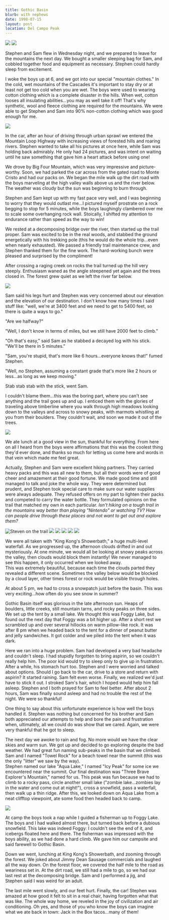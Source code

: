 ```yaml
---
title: Gothic Basin
blurb: with nephews
date: 1998-07-15
layout: post
location: Del Campo Peak
---
```


![](images/articles/trips/1998/bigv.jpg)
![](images/articles/trips/1998/bem.jpg)


Stephen and Sam
flew in Wednesday night, and we prepared to leave for the mountains
the next day.  We bought a smaller sleeping bag for Sam, and
cobbled together food and equipment as necessary.  Stephen could
hardly sleep from excitement.



I woke the boys up at 6, and we got into our special "mountain
clothes."  In the cold, wet mountains of the Cascades it's
important to stay dry or at least not get too cold when you
are wet.  The boys were used to wearing cotton clothing which
is a complete disaster in the hills.  When wet, cotton looses
all insulating abilities...you may as well take it off!  That's
why synthetic, wool and fleece clothing are required for the
mountains.  We were able to get Stephen and Sam into 90\%
non-cotton clothing which was good enough for me.


![](images/articles/trips/1998/samwalk.jpg)


In the car, after an hour of driving through urban sprawl we
entered the Mountain Loop Highway with increasing views of
forested hills and roaring rivers.  Stephen wanted to take all
his pictures at once here, while Sam was holding back admirably.
He only had 24 pictures, and was intent on waiting until he
saw something that gave him a heart attack before using one!



We drove by Big Four Mountain, which was very impressive and
picture-worthy.  Soon, we had parked the car across from the
gated road to Monte Cristo and had our packs on.  We began
the mile walk up the dirt road with the boys marveling at
the high valley walls above us and the river below.  The
weather was cloudy but the sun was beginning to burn through.



Stephen and Sam kept up with my fast pace very well, and I
was beginning to worry that they would outlast me...I pictured
myself prostrate on a rock begging to stop for 5 minutes,
while the boys laughingly clambered over me to scale some
overhanging rock wall.  Stoically, I shifted my attention
to endurance rather than speed as the way to win!



We rested at a decomposing bridge over the river, then 
started up the trail proper.  Sam was excited to be in the
real woods, and stabbed the ground energetically with his
trekking pole (this he would do the whole trip...even when
nearly exhausted).  We passed a friendly trail maintenance
crew, and Stephen thanked them for the fine work.  The
hard-working bunch were pleased and surprised by the 
compliment!  



After crossing a raging creek on rocks the trail turned up
the hill very steeply.  Enthusiasm waned as the angle steepened
yet again and the trees closed in.  The forest grew quiet as
we left the river far below.  

![](images/articles/trips/1998/mewalk.jpg)

Sam said his legs hurt and Stephen
was very concerned about our elevation and the elevation of
our destination.  I don't know how many times I said stuff like:
"well, we're at 3400 feet and we need to get to 5400 feet, so
there is quite a ways to go."


"Are we halfway?"

"Well, I don't know in terms of miles, but we still have 2000 feet to climb."

"Oh that's easy," said Sam as he stabbed a decayed log with his
stick.  "We'll be there in 5 minutes."


"Sam, you're stupid, that's more like 6 hours...everyone knows that!"
fumed Stephen.

"Well, no Stephen, assuming a constant grade that's more like 2
hours or less...as long as we keep moving."

Stab stab stab with the stick, went Sam.


I couldn't blame them...this was the boring part, where you can't see
anything and the trail goes up and up.  I enticed them with the
glories of traveling above timberline where you walk through high
meadows looking down to the valleys and across to snowy peaks,
with marmots whistling at you from their boulders.  They couldn't
wait, and soon we made it out of the trees.


![](images/articles/trips/1998/dacamp.jpg)


We ate lunch at a good view in the sun, thankful for everything.
From here on all I heard from the boys were affirmations that this
was the coolest thing they'd ever done, and thanks so much for letting
us come here and words in that vein which made me feel great.



Actually, Stephen and Sam were excellent hiking partners.  They
carried heavy packs and this was all new to them, but all their
words were of good cheer and amazement at their good fortune.
We made good time and still managed to talk and joke the whole
way.  They were determined but prudent, and Stephen took special
care to make sure our water supplies were always adequate.  They
refused offers on my part to lighten their packs and competed
to carry the water bottle.  They formulated opinions on the trail
that matched my own in each particular.  *Isn't hiking on a
tough trail in the mountains way better than playing "Nintendo"
or watching TV?  How can people drive through these places and
not want to get out and explore them?*


![Steven on the trail](images/articles/trips/1998/ste.jpg)
![](images/articles/trips/1998/staircas.jpg)
![](images/articles/trips/1998/brwnwa.jpg)
![](images/articles/trips/1998/ssfruit.jpg)
![](images/articles/trips/1998/kkong.jpg)
![](images/articles/trips/1998/wafhev.jpg)



We were all taken with "King Kong's Showerbath,"
a huge multi-level waterfall.  As we progressed up, the afternoon 
clouds drifted in and out mysteriously.
At one minute, we would all be looking at snowy peaks across the
valley, then clouds would block them instantly!  We never managed
to see this happen, it only occurred when we looked away.  
This was extremely beautiful, because each time the clouds
parted they revealed a different scene.  Sometimes the valley below 
would be blocked by a cloud layer, other times forest or rock would be 
visible through holes.  



At about 5 pm, we had to cross a snowpatch just before the basin.
This was very exciting...how often do you see snow in summer?


Gothic Basin itself was glorious in the late afternoon sun.
Heaps of boulders, little creeks, still mountain tarns, and
rocky peaks on three sides.  We set up the tent by a small
lake.  We thought this was Foggy Lake, but found out the next
day that Foggy was a bit higher up.  After a short rest we
scrambled up and over several hillocks on warm pillow-like
rock.  It was after 8 pm when we headed back to the tent for
a dinner of peanut butter and jelly sandwiches.  It got
colder and we piled into the tent when it was dark.



Here we ran into a huge problem.  Sam had developed a very bad
headache and couldn't sleep.  I had stupidly forgotten to bring
aspirin, so we couldn't really help him.  The poor kid would
try to sleep only to give up in frustration.  After a while,
his stomach hurt too.  Stephen and I were worried and talked
about options.  Should I go back to the car, drive to a store
and return with aspirin?  It started raining.  Sam felt even
worse.  Finally, we realized we'd just have to stick it out.
I stroked Sam's hair, which I hoped would help him fall asleep.
Stephen and I both prayed for Sam to feel better.  After about
2 hours, Sam was finally sound asleep and had no trouble the
rest of the night.  We were so thankful!



One thing to say about this unfortunate experience is how well
the boys handled it.  Stephen was nothing but concerned for
his brother and Sam both appreciated our attempts to help and
bore the pain and frustration when, ultimately, all we could do
was show that we cared.  Again, we were very thankful that
he got to sleep.



The next day we awoke to rain and fog.  No more would we have the
clear skies and warm sun.  We got up and decided to go exploring
despite the bad weather.  We had great fun naming sub-peaks in the 
basin that we climbed.  Sam and I named "Towel Rock" for a beach 
towel near the summit (this was the only "litter" we saw by the way).  
Stephen named our lake "Aqua Lake," I named "Icy Peak" for some ice 
we encountered near the summit.  Our final destination was "Three 
Brave Explorer's Mountain," named for us.  This peak
was fun because we had to climb to a rocky pass, circle another
small lake ("zombie lake...zombies lay in the water and come out
at night!"), cross a snowfield, pass a waterfall, then walk up
a thin ridge.  After this, we looked down on Aqua Lake from a
neat clifftop viewpoint, ate some food then headed back to camp.


![](images/articles/trips/1998/lakecmp.jpg)


At camp the boys took a nap while I guided a fisherman up to
Foggy Lake.  The boys and I had walked almost there, but turned
back before a dubious snowfield.  This lake was indeed Foggy:
I couldn't see the end of it, and icebergs floated here and there.
The fisherman was impressed with the boys ability, as we had done
a hard climb.  We gave him our campsite and said farewell to
Gothic Basin.



Down we went, lunching at King Kong's Showerbath, and zooming through
the forest.  We joked about 
Jimmy Dean Sausage commercials and
laughed all the way down.  On the forest floor, we covered the
half mile to the road as weariness set in.  At the dirt road,
we still had a mile to go, so we had our last rest at the decomposing
bridge.  Sam and I performed a jig, and Stephen said I was weird
for an adult.



The last mile went slowly, and our feet hurt.  Finally, the car!
Stephen was amazed at how good it felt to sit in a real chair, having
forgotten what that was like.  The whole way home, we reveled in
the joy of civilization and air conditioning.  Oh yes, and those of you 
who know the boys can imagine what we ate back in town: Jack in 
the Box tacos...many of them!



